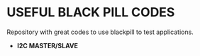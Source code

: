 # USEFUL BLACK PILL CODES

Repository with great codes to use blackpill to test applications.

- **I2C MASTER/SLAVE**